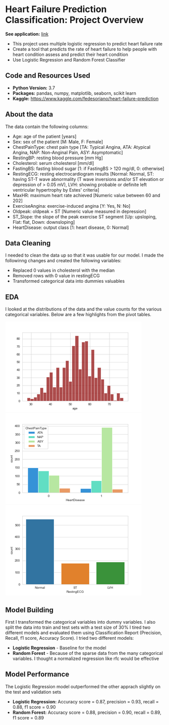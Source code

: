 # Heart Failure Prediction Classification: Project Overview
**See application:** [link](https://share.streamlit.io/panasak/heart_failure_prediction_project-classification-/main/heart_failure_app.py)
* This project uses multiple logistic regression to predict heart failure rate
* Create a tool that predicts the rate of heart failure to help people with heart condition assess and predict their heart condition
* Use Logistic Regression and Random Forest Classifier
## Code and Resources Used
* **Python Version:** 3.7
* **Packages:** pandas, numpy, matplotlib, seaborn, scikit learn
* **Kaggle:** https://www.kaggle.com/fedesoriano/heart-failure-prediction
## About the data
The data contain the following columns:
* Age: age of the patient [years]
* Sex: sex of the patient [M: Male, F: Female]
* ChestPainType: chest pain type [TA: Typical Angina, ATA: Atypical Angina, NAP: Non-Anginal Pain, ASY: Asymptomatic]
* RestingBP: resting blood pressure [mm Hg]
* Cholesterol: serum cholesterol [mm/dl]
* FastingBS: fasting blood sugar [1: if FastingBS > 120 mg/dl, 0: otherwise]
* RestingECG: resting electrocardiogram results [Normal: Normal, ST: having ST-T wave abnormality (T wave inversions and/or ST elevation or depression of > 0.05 mV), LVH: showing probable or definite left ventricular hypertrophy by Estes' criteria]
* MaxHR: maximum heart rate achieved [Numeric value between 60 and 202]
* ExerciseAngina: exercise-induced angina [Y: Yes, N: No]
* Oldpeak: oldpeak = ST [Numeric value measured in depression]
* ST_Slope: the slope of the peak exercise ST segment [Up: upsloping, Flat: flat, Down: downsloping]
* HeartDisease: output class [1: heart disease, 0: Normal]
## Data Cleaning
I needed to clean the data up so that it was usable for our model. I made the followinng changes and created the following variables:
* Replaced 0 values in cholesterol with the median
* Removed rows with 0 value in restingECG
* Transformed categorical data into dummies valuables
## EDA
I looked at the distributions of the data and the value counts for the various categorical variables. Below are a few highlights from the pivot tables.

![alt text](https://github.com/Panasak/Heart_Failure_Prediction_Classification_Project/blob/main/EDA/age.png)
![alt text](https://github.com/Panasak/Heart_Failure_Prediction_Classification_Project/blob/main/EDA/chestpaintype.png)
![alt text](https://github.com/Panasak/Heart_Failure_Prediction_Classification_Project/blob/main/EDA/restingecg.png)
## Model Building
First I transformed the categorical variables into dummy variables. I also split the data into train and test sets with a test size of 30%
I tired two different models and evaluated them using Classification Report (Precision, Recall, f1 score, Accuracy Score). 
I tried two different models:
* **Logistic Regression** - Baseline for the model
* **Random Forest** - Because of the sparse data from the many categorical variables. I thought a normalized regression like rfc would be effective
## Model Performance
The Logistic Regression model outperformed the other apprach slightly on the test and validation sets
* **Logistic Regression:** Accuracy score = 0.87, precision = 0.93, recall = 0.88, f1 score = 0.90
* **Random Forest:** Accuracy score = 0.88, precision = 0.90, recall = 0.89, f1 score = 0.89
